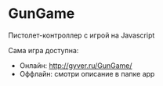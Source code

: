 # GunGame
 Пистолет-контроллер с игрой на Javascript

Сама игра доступна: 
- Онлайн: http://gyver.ru/GunGame/
- Оффлайн: смотри описание в папке app
